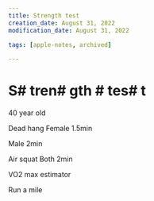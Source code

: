 ```yaml
---
title: Strength test
creation_date: August 31, 2022
modification_date: August 31, 2022

tags: [apple-notes, archived]

---
```



# S# tren# gth # tes# t

40 year old 

Dead hang
Female 1.5min

Male 2min 

Air squat 
Both 2min

VO2 max estimator 

Run a mile 
